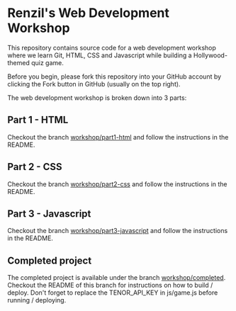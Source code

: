 # Renzil's Web Development Workshop

This repository contains source code for a web development workshop where we learn Git, HTML, CSS and Javascript while building a Hollywood-themed quiz game.

Before you begin, please fork this repository into your GitHub account by clicking the Fork button in GitHub (usually on the top right).

The web development workshop is broken down into 3 parts:

## Part 1 - HTML
Checkout the branch [workshop/part1-html](https://github.com/renzil/webdev-workshop/tree/workshop/part1-html) and follow the instructions in the README.

## Part 2 - CSS
Checkout the branch [workshop/part2-css](https://github.com/renzil/webdev-workshop/tree/workshop/part2-css) and follow the instructions in the README.

## Part 3 - Javascript
Checkout the branch [workshop/part3-javascript](https://github.com/renzil/webdev-workshop/tree/workshop/part3-javascript) and follow the instructions in the README.

## Completed project
The completed project is available under the branch [workshop/completed](https://github.com/renzil/webdev-workshop/tree/workshop/completed). Checkout the README of this branch for instructions on how to build / deploy. Don't forget to replace the TENOR_API_KEY in js/game.js before running / deploying.
